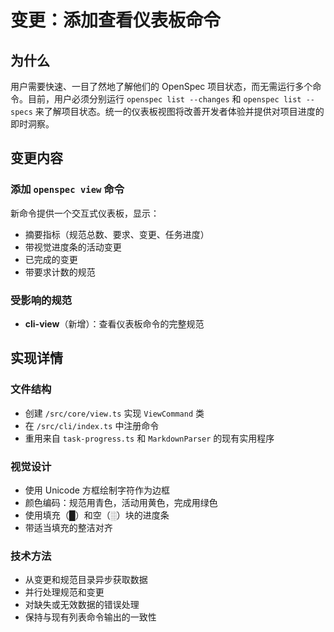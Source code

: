 # 变更：添加查看仪表板命令

## 为什么

用户需要快速、一目了然地了解他们的 OpenSpec 项目状态，而无需运行多个命令。目前，用户必须分别运行 `openspec list --changes` 和 `openspec list --specs` 来了解项目状态。统一的仪表板视图将改善开发者体验并提供对项目进度的即时洞察。

## 变更内容

### 添加 `openspec view` 命令

新命令提供一个交互式仪表板，显示：
- 摘要指标（规范总数、要求、变更、任务进度）
- 带视觉进度条的活动变更
- 已完成的变更
- 带要求计数的规范

### 受影响的规范

- **cli-view**（新增）：查看仪表板命令的完整规范

## 实现详情

### 文件结构
- 创建 `/src/core/view.ts` 实现 `ViewCommand` 类
- 在 `/src/cli/index.ts` 中注册命令
- 重用来自 `task-progress.ts` 和 `MarkdownParser` 的现有实用程序

### 视觉设计
- 使用 Unicode 方框绘制字符作为边框
- 颜色编码：规范用青色，活动用黄色，完成用绿色
- 使用填充（█）和空（░）块的进度条
- 带适当填充的整洁对齐

### 技术方法
- 从变更和规范目录异步获取数据
- 并行处理规范和变更
- 对缺失或无效数据的错误处理
- 保持与现有列表命令输出的一致性